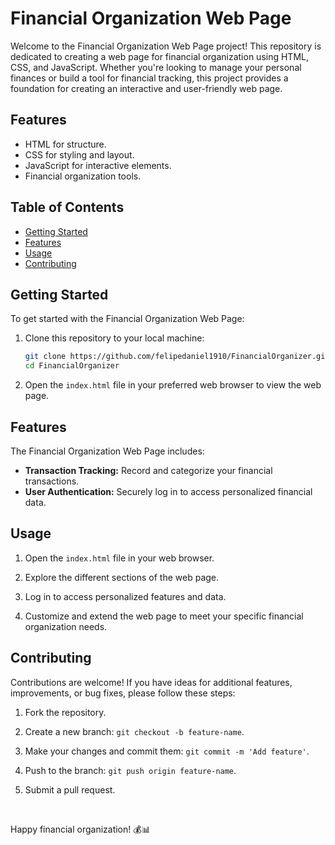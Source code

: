 # Financial Organization Web Page

Welcome to the Financial Organization Web Page project! This repository is dedicated to creating a web page for financial organization using HTML, CSS, and JavaScript. Whether you're looking to manage your personal finances or build a tool for financial tracking, this project provides a foundation for creating an interactive and user-friendly web page.

## Features

- HTML for structure.
- CSS for styling and layout.
- JavaScript for interactive elements.
- Financial organization tools.

## Table of Contents

- [Getting Started](#getting-started)
- [Features](#features)
- [Usage](#usage)
- [Contributing](#contributing)

## Getting Started

To get started with the Financial Organization Web Page:

1. Clone this repository to your local machine:

    ```bash
    git clone https://github.com/felipedaniel1910/FinancialOrganizer.git
    cd FinancialOrganizer
    ```

2. Open the `index.html` file in your preferred web browser to view the web page.

## Features

The Financial Organization Web Page includes:

- **Transaction Tracking:** Record and categorize your financial transactions.
- **User Authentication:** Securely log in to access personalized financial data.

## Usage

1. Open the `index.html` file in your web browser.

2. Explore the different sections of the web page.

3. Log in to access personalized features and data.

4. Customize and extend the web page to meet your specific financial organization needs.

## Contributing

Contributions are welcome! If you have ideas for additional features, improvements, or bug fixes, please follow these steps:

1. Fork the repository.

2. Create a new branch: `git checkout -b feature-name`.

3. Make your changes and commit them: `git commit -m 'Add feature'`.

4. Push to the branch: `git push origin feature-name`.

5. Submit a pull request.

<br/>

Happy financial organization! 💰📊

